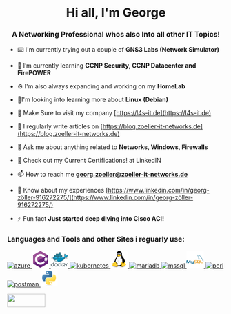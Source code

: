 <h1 align="center">Hi all, I'm George</h1>
<h3 align="center">A Networking Professional whos also Into all other IT Topics!</h3>

- ⌨️ I'm currently trying out a couple of **GNS3 Labs (Network Simulator)**

- 🌱 I’m currently learning **CCNP Security, CCNP Datacenter and FirePOWER**

- ⚙️ I'm also always expanding and working on my **HomeLab**

- 🔎I'm looking into learning more about **Linux (Debian)**

- 🛜 Make Sure to visit my company [https://l4s-it.de](https://l4s-it.de)

- 📝 I regularly write articles on [https://blog.zoeller-it-networks.de](https://blog.zoeller-it-networks.de)

- 💬 Ask me about anything related to **Networks, Windows, Firewalls**

- 📧 Check out my Current Certifications! at LinkedIN

- 📫 How to reach me **georg.zoeller@zoeller-it-networks.de**

- 📄 Know about my experiences [https://www.linkedin.com/in/georg-zöller-916272275/](https://www.linkedin.com/in/georg-zöller-916272275/)

- ⚡ Fun fact **Just started deep diving into Cisco ACI!**


<h3 align="left">Languages and Tools and other Sites i reguarly use:</h3>
<p align="left"> <a href="https://azure.microsoft.com/en-in/" target="_blank" rel="noreferrer"> <img src="https://www.vectorlogo.zone/logos/microsoft_azure/microsoft_azure-icon.svg" alt="azure" width="40" height="40"/> </a> <a href="https://www.w3schools.com/cs/" target="_blank" rel="noreferrer"> <img src="https://raw.githubusercontent.com/devicons/devicon/master/icons/csharp/csharp-original.svg" alt="csharp" width="40" height="40"/> </a> <a href="https://www.docker.com/" target="_blank" rel="noreferrer"> <img src="https://raw.githubusercontent.com/devicons/devicon/master/icons/docker/docker-original-wordmark.svg" alt="docker" width="40" height="40"/> </a> <a href="https://kubernetes.io" target="_blank" rel="noreferrer"> <img src="https://www.vectorlogo.zone/logos/kubernetes/kubernetes-icon.svg" alt="kubernetes" width="40" height="40"/> </a> <a href="https://www.linux.org/" target="_blank" rel="noreferrer"> <img src="https://raw.githubusercontent.com/devicons/devicon/master/icons/linux/linux-original.svg" alt="linux" width="40" height="40"/> </a> <a href="https://mariadb.org/" target="_blank" rel="noreferrer"> <img src="https://www.vectorlogo.zone/logos/mariadb/mariadb-icon.svg" alt="mariadb" width="40" height="40"/> </a> <a href="https://www.microsoft.com/en-us/sql-server" target="_blank" rel="noreferrer"> <img src="https://www.svgrepo.com/show/303229/microsoft-sql-server-logo.svg" alt="mssql" width="40" height="40"/> </a> <a href="https://www.mysql.com/" target="_blank" rel="noreferrer"> <img src="https://raw.githubusercontent.com/devicons/devicon/master/icons/mysql/mysql-original-wordmark.svg" alt="mysql" width="40" height="40"/> </a> <a href="https://www.perl.org/" target="_blank" rel="noreferrer"> <img src="https://api.iconify.design/logos-perl.svg" alt="perl" width="40" height="40"/> </a> <a href="https://postman.com" target="_blank" rel="noreferrer"> <img src="https://www.vectorlogo.zone/logos/getpostman/getpostman-icon.svg" alt="postman" width="40" height="40"/> </a> <a href="https://www.python.org" target="_blank" rel="noreferrer"> <img src="https://raw.githubusercontent.com/devicons/devicon/master/icons/python/python-original.svg" alt="python" width="40" height="40"/> </a> </p>
<a href="http://www.ipchicken.com">
<img src="http://www.ipchicken.com/images/ipc.gif" width="88" height="31" border="0"></a>


